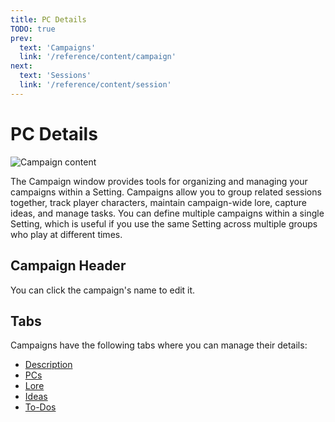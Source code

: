 ```yaml
---
title: PC Details
TODO: true
prev: 
  text: 'Campaigns'
  link: '/reference/content/campaign'
next: 
  text: 'Sessions'
  link: '/reference/content/session'
---
```

# PC Details

![Campaign content](/assets/images/campaign-content.webp)

The Campaign window provides tools for organizing and managing your campaigns within a Setting. Campaigns allow you to group related sessions together, track player characters, maintain campaign-wide lore, capture ideas, and manage tasks. You can define multiple campaigns within a single Setting, which is useful if you use the same Setting across multiple groups who play at different times.

## Campaign Header

You can click the campaign's name to edit it.

## Tabs
Campaigns have the following tabs where you can manage their details:
* [Description](description)
* [PCs](pcs)
* [Lore](lore)
* [Ideas](ideas)
* [To-Dos](todos)
